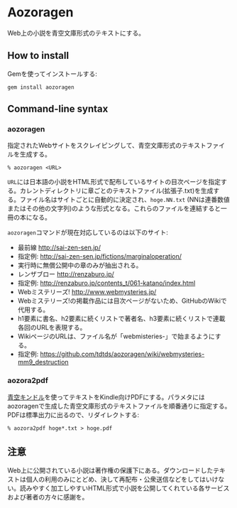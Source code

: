 # Aozoragen
Web上の小説を青空文庫形式のテキストにする。

## How to install
Gemを使ってインストールする:

    gem install aozoragen

## Command-line syntax
### aozoragen
指定されたWebサイトをスクレイピングして、青空文庫形式のテキストファイルを生成する。

    % aozoragen <URL>

`URL`には日本語の小説をHTML形式で配布しているサイトの目次ページを指定する。カレントディレクトリに章ごとのテキストファイル(拡張子.txt)を生成する。ファイル名はサイトごとに自動的に決定され、`hoge.NN.txt` (NNは連番数値またはその他の文字列)のような形式となる。これらのファイルを連結すると一冊の本になる。

`aozoragen`コマンドが現在対応しているのは以下のサイト:

* 最前線 <http://sai-zen-sen.jp/>
 * 指定例: http://sai-zen-sen.jp/fictions/marginaloperation/
 * 実行時に無償公開中の章のみが抽出される。
* レンザブロー <http://renzaburo.jp/>
 * 指定例: http://renzaburo.jp/contents_t/061-katano/index.html
* Webミステリーズ! <http://www.webmysteries.jp/>
 * Webミステリーズ!の掲載作品には目次ページがないため、GitHubのWikiで代用する。
 * h1要素に書名、h2要素に続くリストで著者名、h3要素に続くリストで連載各回のURLを表現する。
 * WikiページのURLは、ファイル名が「webmisteries-」で始まるようにする。
 * 指定例: https://github.com/tdtds/aozoragen/wiki/webmysteries-mm9_destruction

### aozora2pdf
[青空キンドル](http://a2k.aill.org/)を使ってテキストをKindle向けPDFにする。パラメタにはaozoragenで生成した青空文庫形式のテキストファイルを順番通りに指定する。PDFは標準出力に出るので、リダイレクトする:

    % aozora2pdf hoge*.txt > hoge.pdf

## 注意
Web上に公開されている小説は著作権の保護下にある。ダウンロードしたテキストは個人の利用のみにとどめ、決して再配布・公衆送信などをしてはいけない。読みやすく加工しやすいHTML形式で小説を公開してくれている各サービスおよび著者の方々に感謝を。
